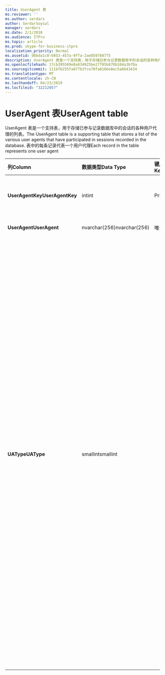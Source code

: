 ```yaml
---
title: UserAgent 表
ms.reviewer: ''
ms.author: serdars
author: SerdarSoysal
manager: serdars
ms.date: 2/1/2018
ms.audience: ITPro
ms.topic: article
ms.prod: skype-for-business-itpro
localization_priority: Normal
ms.assetid: d6bda1c0-b053-457a-9ffa-2ae859788775
description: UserAgent 表是一个支持表，用于存储已参与记录数据库中的会话的各种用户代理的列表。 表中的每条记录代表一个用户代理
ms.openlocfilehash: 17cb395569e8a634925be27705b878b104a3b70a
ms.sourcegitcommit: 111bf6255fa877b3fce70fa8166e8ec5a6643434
ms.translationtype: MT
ms.contentlocale: zh-CN
ms.lasthandoff: 04/23/2019
ms.locfileid: "32212057"
---
```

# <a name="useragent-table"></a><span data-ttu-id="e0eb5-104">UserAgent 表</span><span class="sxs-lookup"><span data-stu-id="e0eb5-104">UserAgent table</span></span>
 
<span data-ttu-id="e0eb5-105">UserAgent 表是一个支持表，用于存储已参与记录数据库中的会话的各种用户代理的列表。</span><span class="sxs-lookup"><span data-stu-id="e0eb5-105">The UserAgent table is a supporting table that stores a list of the various user agents that have participated in sessions recorded in the database.</span></span> <span data-ttu-id="e0eb5-106">表中的每条记录代表一个用户代理</span><span class="sxs-lookup"><span data-stu-id="e0eb5-106">Each record in the table represents one user agent</span></span>
  
|<span data-ttu-id="e0eb5-107">**列**</span><span class="sxs-lookup"><span data-stu-id="e0eb5-107">**Column**</span></span>|<span data-ttu-id="e0eb5-108">**数据类型**</span><span class="sxs-lookup"><span data-stu-id="e0eb5-108">**Data Type**</span></span>|<span data-ttu-id="e0eb5-109">**键/索引**</span><span class="sxs-lookup"><span data-stu-id="e0eb5-109">**Key/Index**</span></span>|<span data-ttu-id="e0eb5-110">**详细信息**</span><span class="sxs-lookup"><span data-stu-id="e0eb5-110">**Details**</span></span>|
|:-----|:-----|:-----|:-----|
|<span data-ttu-id="e0eb5-111">**UserAgentKey**</span><span class="sxs-lookup"><span data-stu-id="e0eb5-111">**UserAgentKey**</span></span> <br/> |<span data-ttu-id="e0eb5-112">int</span><span class="sxs-lookup"><span data-stu-id="e0eb5-112">int</span></span>  <br/> |<span data-ttu-id="e0eb5-113">Primary</span><span class="sxs-lookup"><span data-stu-id="e0eb5-113">Primary</span></span>  <br/> |<span data-ttu-id="e0eb5-114">标识此用户代理的唯一编号。</span><span class="sxs-lookup"><span data-stu-id="e0eb5-114">Unique number identifying this user agent.</span></span>  <br/> |
|<span data-ttu-id="e0eb5-115">**UserAgent**</span><span class="sxs-lookup"><span data-stu-id="e0eb5-115">**UserAgent**</span></span> <br/> |<span data-ttu-id="e0eb5-116">nvarchar(256)</span><span class="sxs-lookup"><span data-stu-id="e0eb5-116">nvarchar(256)</span></span>  <br/> |<span data-ttu-id="e0eb5-117">唯一</span><span class="sxs-lookup"><span data-stu-id="e0eb5-117">Unique</span></span>  <br/> |<span data-ttu-id="e0eb5-118">用户代理字符串。</span><span class="sxs-lookup"><span data-stu-id="e0eb5-118">User Agent string.</span></span>  <br/> |
|<span data-ttu-id="e0eb5-119">**UAType**</span><span class="sxs-lookup"><span data-stu-id="e0eb5-119">**UAType**</span></span> <br/> |<span data-ttu-id="e0eb5-120">smallint</span><span class="sxs-lookup"><span data-stu-id="e0eb5-120">smallint</span></span>  <br/> | <br/> |<span data-ttu-id="e0eb5-121">1 是中介服务器。</span><span class="sxs-lookup"><span data-stu-id="e0eb5-121">1 is Mediation Server.</span></span>  <br/> <span data-ttu-id="e0eb5-122">2 是 A / V 会议服务器。</span><span class="sxs-lookup"><span data-stu-id="e0eb5-122">2 is A/V Conferencing Server.</span></span>  <br/> <span data-ttu-id="e0eb5-123">4 是 for Business 的 Skype。</span><span class="sxs-lookup"><span data-stu-id="e0eb5-123">4 is Skype for Business.</span></span>  <br/> <span data-ttu-id="e0eb5-124">8 是 IP 电话。</span><span class="sxs-lookup"><span data-stu-id="e0eb5-124">8 is IP Phone.</span></span>  <br/> <span data-ttu-id="e0eb5-125">16 是 Live Meeting 控制台。</span><span class="sxs-lookup"><span data-stu-id="e0eb5-125">16 is Live Meeting Console.</span></span>  <br/> <span data-ttu-id="e0eb5-126">32 是部署验证工具 (DVT)。</span><span class="sxs-lookup"><span data-stu-id="e0eb5-126">32 is Deployment Validation Tool (DVT).</span></span>  <br/> <span data-ttu-id="e0eb5-127">64 是 Macintosh 计算机上的 Skype 业务服务器。</span><span class="sxs-lookup"><span data-stu-id="e0eb5-127">64 is Skype for Business Server on Macintosh computers.</span></span>  <br/> <span data-ttu-id="e0eb5-128">128 是业务 Server attendant 的 Skype。</span><span class="sxs-lookup"><span data-stu-id="e0eb5-128">128 is Skype for Business Server Attendant.</span></span>  <br/> <span data-ttu-id="e0eb5-129">256 是会议公告服务。</span><span class="sxs-lookup"><span data-stu-id="e0eb5-129">256 is Conferencing Announcement service.</span></span>  <br/> <span data-ttu-id="e0eb5-130">512 是会议自动助理。</span><span class="sxs-lookup"><span data-stu-id="e0eb5-130">512 is Conferencing Auto Attendant.</span></span>  <br/> <span data-ttu-id="e0eb5-131">1024 是响应组应用程序。</span><span class="sxs-lookup"><span data-stu-id="e0eb5-131">1024 is Response Group application.</span></span>  <br/> <span data-ttu-id="e0eb5-132">2048 是外部语音控制。</span><span class="sxs-lookup"><span data-stu-id="e0eb5-132">2048 is Outside Voice Control.</span></span>  <br/> |
   


